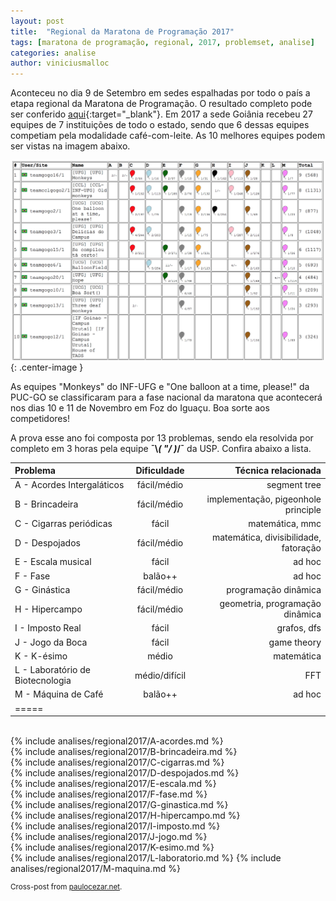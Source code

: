 ```yaml
---
layout: post
title:  "Regional da Maratona de Programação 2017"
tags: [maratona de programação, regional, 2017, problemset, analise]
categories: analise
author: viniciusmalloc
---
```


Aconteceu no dia 9 de Setembro em sedes espalhadas por todo o país a etapa
regional da Maratona de Programação. O resultado completo pode ser conferido
[aqui][resultados-regional-2017]{:target="_blank"}. Em 2017 a sede Goiânia
recebeu 27 equipes de 7 instituições de todo o estado, sendo que 6 dessas
equipes competiam pela modalidade café-com-leite. As 10 melhores equipes
podem ser vistas na imagem abaixo.

![Top 10 - Regional Maratona de Programação 2017 - Sede Goiânia](/_assets/images/gogo-results-2017.png){: .center-image }

As equipes "Monkeys" do INF-UFG e "One balloon at a time, please!" da PUC-GO
se classificaram para a fase nacional da maratona que acontecerá nos dias
10 e 11 de Novembro em Foz do Iguaçu. Boa sorte aos competidores!

A prova esse ano foi composta por 13 problemas, sendo ela resolvida por completo em 3 horas
pela equipe **¯\\_( "/ )_/¯** da USP. Confira abaixo a lista.

| Problema                        | Dificuldade   | Técnica relacionada                  |
|:--------------------------------|:-------------:|-------------------------------------:|
|A - Acordes Intergaláticos       |  fácil/médio             | segment tree |
|B - Brincadeira                  |  fácil/médio             | implementação, pigeonhole principle |
|C - Cigarras periódicas          |  fácil             | matemática, mmc |
|D - Despojados                   |  fácil/médio             | matemática, divisibilidade, fatoração |
|E - Escala musical               |  fácil             | ad hoc |
|F - Fase                         |  balão++             | ad hoc |
|G - Ginástica                    |  fácil/médio             | programação dinâmica |
|H - Hipercampo                   |  fácil/médio             | geometria, programação dinâmica |
|I - Imposto Real                 |  fácil             | grafos, dfs |
|J - Jogo da Boca                 |  fácil             | game theory |
|K - K-ésimo                      |  médio             | matemática |
|L - Laboratório de Biotecnologia |  médio/difícil             | FFT |
|M - Máquina de Café              |  balão++             | ad hoc |
|=====

<br>
{% include analises/regional2017/A-acordes.md %} <br>
{% include analises/regional2017/B-brincadeira.md %} <br>
{% include analises/regional2017/C-cigarras.md %} <br>
{% include analises/regional2017/D-despojados.md %} <br>
{% include analises/regional2017/E-escala.md %} <br>
{% include analises/regional2017/F-fase.md %} <br>
{% include analises/regional2017/G-ginastica.md %} <br>
{% include analises/regional2017/H-hipercampo.md %} <br>
{% include analises/regional2017/I-imposto.md %} <br>
{% include analises/regional2017/J-jogo.md %} <br>
{% include analises/regional2017/K-esimo.md %} <br>
{% include analises/regional2017/L-laboratorio.md %}
{% include analises/regional2017/M-maquina.md %}

<sup>Cross-post from [paulocezar.net][momento-jaba].</sup>

[resultados-regional-2017]: http://maratona.ime.usp.br/vagas17.html
[momento-jaba]: https://paulocezar.net/2017/09/12/regional-maratona-2017.html
